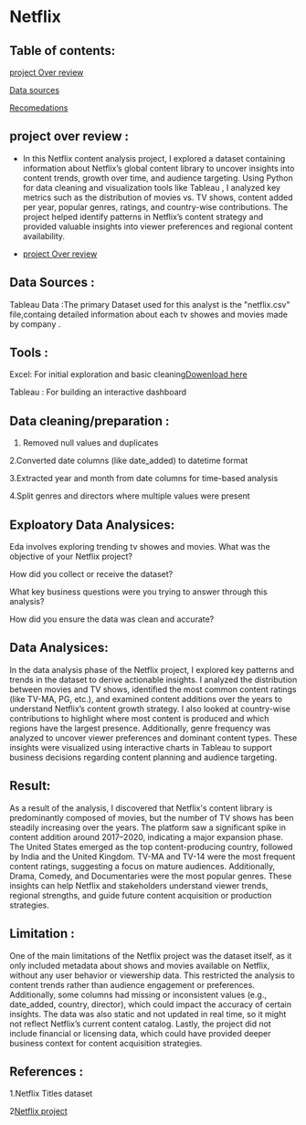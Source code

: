 # Netflix
Table of contents:
-
[project Over review](project-overeview)


[Data sources](Data-sources)


[Recomedations](recomedation)

project over review :
-
- In this Netflix content analysis project, I explored a dataset containing information about Netflix’s global content library to uncover insights into content trends, growth over time, and audience targeting. Using Python for data cleaning and visualization tools like Tableau , I analyzed key metrics such as the distribution of movies vs. TV shows, content added per year, popular genres, ratings, and country-wise contributions. The project helped identify patterns in Netflix’s content strategy and provided valuable insights into viewer preferences and regional content availability.

- [project Over review](project-overeview)
  
 Data Sources :
 -
  Tableau Data :The primary  Dataset used for this analyst is the "netflix.csv" file,containg detailed information about each tv showes and movies made by company .
  
  Tools :
  -
   Excel: For initial exploration and basic cleaning[Dowenload here](https://microsoft.com)

   Tableau : For building an interactive dashboard

   Data cleaning/preparation :
   -
1. Removed null values and duplicates

2.Converted date columns (like date_added) to datetime format

3.Extracted year and month from date columns for time-based analysis

4.Split genres and directors where multiple values were present

Exploatory Data  Analysices:
-
Eda involves exploring trending tv showes and movies.
What was the objective of your Netflix project?

How did you collect or receive the dataset?

What key business questions were you trying to answer through this analysis?

How did you ensure the data was clean and accurate?

Data Analysices:
-
In the data analysis phase of the Netflix project, I explored key patterns and trends in the dataset to derive actionable insights. I analyzed the distribution between movies and TV shows, identified the most common content ratings (like TV-MA, PG, etc.), and examined content additions over the years to understand Netflix’s content growth strategy. I also looked at country-wise contributions to highlight where most content is produced and which regions have the largest presence. Additionally, genre frequency was analyzed to uncover viewer preferences and dominant content types. These insights were visualized using interactive charts in Tableau to support business decisions regarding content planning and audience targeting.

Result:
-
As a result of the analysis, I discovered that Netflix's content library is predominantly composed of movies, but the number of TV shows has been steadily increasing over the years. The platform saw a significant spike in content addition around 2017–2020, indicating a major expansion phase. The United States emerged as the top content-producing country, followed by India and the United Kingdom. TV-MA and TV-14 were the most frequent content ratings, suggesting a focus on mature audiences. Additionally, Drama, Comedy, and Documentaries were the most popular genres. These insights can help Netflix and stakeholders understand viewer trends, regional strengths, and guide future content acquisition or production strategies.

Limitation :
-
One of the main limitations of the Netflix project was the dataset itself, as it only included metadata about shows and movies available on Netflix, without any user behavior or viewership data. This restricted the analysis to content trends rather than audience engagement or preferences. Additionally, some columns had missing or inconsistent values (e.g., date_added, country, director), which could impact the accuracy of certain insights. The data was also static and not updated in real time, so it might not reflect Netflix’s current content catalog. Lastly, the project did not include financial or licensing data, which could have provided deeper business context for content acquisition strategies.


References :
-
1.Netflix Titles dataset

2[Netflix project](https://netflix.com)



   





  
                

